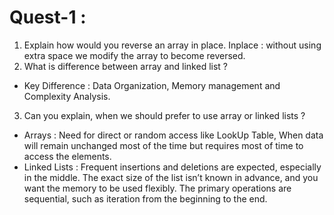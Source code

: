 # Quest-1 :

1. Explain how would you reverse an array in place.
   Inplace : without using extra space we modify the array to become reversed.
2. What is difference between array and linked list ?

- Key Difference : Data Organization, Memory management and Complexity Analysis.

3. Can you explain, when we should prefer to use array or linked lists ?

- Arrays : Need for direct or random access like LookUp Table, When data will remain unchanged most of the time but requires most of time to access the elements.
- Linked Lists : Frequent insertions and deletions are expected, especially in the middle. The exact size of the list isn’t known in advance, and you want the memory to be used flexibly. The primary operations are sequential, such as iteration from the beginning to the end.
